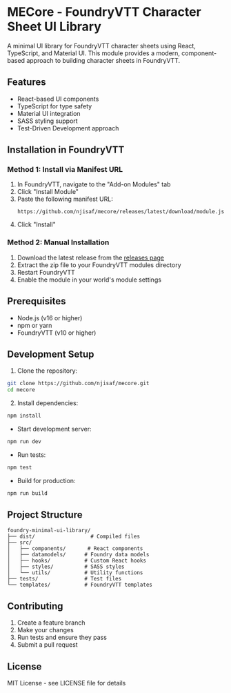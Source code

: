 # MECore - FoundryVTT Character Sheet UI Library

A minimal UI library for FoundryVTT character sheets using React, TypeScript, and Material UI. This module provides a modern, component-based approach to building character sheets in FoundryVTT.

## Features

- React-based UI components
- TypeScript for type safety
- Material UI integration
- SASS styling support
- Test-Driven Development approach

## Installation in FoundryVTT

### Method 1: Install via Manifest URL
1. In FoundryVTT, navigate to the "Add-on Modules" tab
2. Click "Install Module"
3. Paste the following manifest URL:
   ```
   https://github.com/njisaf/mecore/releases/latest/download/module.json
   ```
4. Click "Install"

### Method 2: Manual Installation
1. Download the latest release from the [releases page](https://github.com/njisaf/mecore/releases)
2. Extract the zip file to your FoundryVTT modules directory
3. Restart FoundryVTT
4. Enable the module in your world's module settings

## Prerequisites

- Node.js (v16 or higher)
- npm or yarn
- FoundryVTT (v10 or higher)

## Development Setup

1. Clone the repository:
```bash
git clone https://github.com/njisaf/mecore.git
cd mecore
```

2. Install dependencies:
```bash
npm install
```

- Start development server:
```bash
npm run dev
```

- Run tests:
```bash
npm test
```

- Build for production:
```bash
npm run build
```

## Project Structure

```
foundry-minimal-ui-library/
├── dist/                  # Compiled files
├── src/
│   ├── components/       # React components
│   ├── datamodels/      # Foundry data models
│   ├── hooks/           # Custom React hooks
│   ├── styles/          # SASS styles
│   └── utils/           # Utility functions
├── tests/               # Test files
└── templates/           # FoundryVTT templates
```

## Contributing

1. Create a feature branch
2. Make your changes
3. Run tests and ensure they pass
4. Submit a pull request

## License

MIT License - see LICENSE file for details
